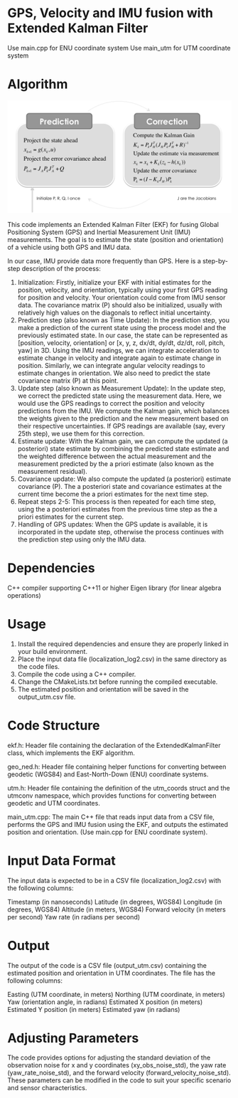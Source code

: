 # GPS, Velocity and IMU fusion with Extended Kalman Filter
Use main.cpp for ENU coordinate system 
Use main_utm for UTM coordinate system
# Algorithm
![alt text](https://github.com/Janudis/EKF_GPS_IMU/blob/master/Extended-Kalman-Filter-Step.png)

This code implements an Extended Kalman Filter (EKF) for fusing Global Positioning System (GPS) and Inertial Measurement Unit (IMU) measurements. The goal is to estimate the state (position and orientation) of a vehicle using both GPS and IMU data.

In our case, IMU provide data more frequently than GPS. Here is a step-by-step description of the process:
1) Initialization: Firstly, initialize your EKF with initial estimates for the position, velocity, and orientation, typically using your first GPS reading for position and velocity. Your orientation could come from IMU sensor data. The covariance matrix (P) should also be initialized, usually with relatively high values on the diagonals to reflect initial uncertainty.
2) Prediction step (also known as Time Update): In the prediction step, you make a prediction of the current state using the process model and the previously estimated state. In our case, the state can be represented as [position, velocity, orientation] or [x, y, z, dx/dt, dy/dt, dz/dt, roll, pitch, yaw] in 3D. Using the IMU readings, we can integrate acceleration to estimate change in velocity and integrate again to estimate change in position. Similarly, we can integrate angular velocity readings to estimate changes in orientation. We also need to predict the state covariance matrix (P) at this point.
3) Update step (also known as Measurement Update): In the update step, we correct the predicted state using the measurement data. Here, we would use the GPS readings to correct the position and velocity predictions from the IMU. We compute the Kalman gain, which balances the weights given to the prediction and the new measurement based on their respective uncertainties. If GPS readings are available (say, every 25th step), we use them for this correction. 
4) Estimate update: With the Kalman gain, we can compute the updated (a posteriori) state estimate by combining the predicted state estimate and the weighted difference between the actual measurement and the measurement predicted by the a priori estimate (also known as the measurement residual).  
5) Covariance update: We also compute the updated (a posteriori) estimate covariance (P). The a posteriori state and covariance estimates at the current time become the a priori estimates for the next time step.
6) Repeat steps 2-5: This process is then repeated for each time step, using the a posteriori estimates from the previous time step as the a priori estimates for the current step.  
7) Handling of GPS updates: When the GPS update is available, it is incorporated in the update step, otherwise the process continues with the prediction step using only the IMU data.

# Dependencies
C++ compiler supporting C++11 or higher
Eigen library (for linear algebra operations)

# Usage
1) Install the required dependencies and ensure they are properly linked in your build environment.
2) Place the input data file (localization_log2.csv) in the same directory as the code files.
3) Compile the code using a C++ compiler.
4) Change the CMakeLists.txt before running the compiled executable.
5) The estimated position and orientation will be saved in the output_utm.csv file.

# Code Structure
ekf.h: Header file containing the declaration of the ExtendedKalmanFilter class, which implements the EKF algorithm.

geo_ned.h: Header file containing helper functions for converting between geodetic (WGS84) and East-North-Down (ENU) coordinate systems.

utm.h: Header file containing the definition of the utm_coords struct and the utmconv namespace, which provides functions for converting between geodetic and UTM coordinates.

main_utm.cpp: The main C++ file that reads input data from a CSV file, performs the GPS and IMU fusion using the EKF, and outputs the estimated position and orientation. (Use main.cpp for ENU coordinate system).

# Input Data Format
The input data is expected to be in a CSV file (localization_log2.csv) with the following columns:

Timestamp (in nanoseconds)
Latitude (in degrees, WGS84)
Longitude (in degrees, WGS84)
Altitude (in meters, WGS84)
Forward velocity (in meters per second)
Yaw rate (in radians per second)

# Output
The output of the code is a CSV file (output_utm.csv) containing the estimated position and orientation in UTM coordinates. The file has the following columns:

Easting (UTM coordinate, in meters)
Northing (UTM coordinate, in meters)
Yaw (orientation angle, in radians)
Estimated X position (in meters)
Estimated Y position (in meters)
Estimated yaw (in radians)

# Adjusting Parameters
The code provides options for adjusting the standard deviation of the observation noise for x and y coordinates (xy_obs_noise_std), the yaw rate (yaw_rate_noise_std), and the forward velocity (forward_velocity_noise_std). These parameters can be modified in the code to suit your specific scenario and sensor characteristics.


